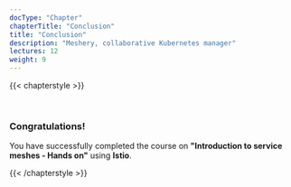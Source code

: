 ```yaml
---
docType: "Chapter"
chapterTitle: "Conclusion"
title: "Conclusion"
description: "Meshery, collaborative Kubernetes manager"
lectures: 12
weight: 9
---
```


{{< chapterstyle >}}

<br />

### Congratulations!

  You have successfully completed the course on **"Introduction to service meshes - Hands on"** using **Istio**.

{{< /chapterstyle >}}
